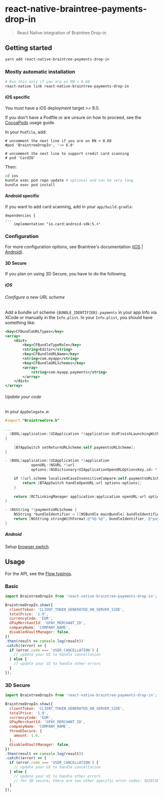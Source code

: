 # react-native-braintree-payments-drop-in

> React Native integration of Braintree Drop-in

## Getting started

```bash
yarn add react-native-braintree-payments-drop-in
```

### Mostly automatic installation

```bash
# Run this only if you are on RN < 0.60
react-native link react-native-braintree-payments-drop-in
```

#### iOS specific

You must have a iOS deployment target >= 9.0.

If you don't have a Podfile or are unsure on how to proceed, see the [CocoaPods](http://guides.cocoapods.org/using/using-cocoapods.html) usage guide.

In your `Podfile`, add:

```
# uncomment the next line if you are on RN < 0.60
#pod 'BraintreeDropIn', '~> 6.0'

# uncomment the next line to support credit card scanning
# pod 'CardIO'
```

Then:

```bash
cd ios
bundle exec pod repo update # optional and can be very long
bundle exec pod install
```

#### Android specific

If you want to add card scanning, add in your `app/build.gradle`:

```
dependencies {
...
    implementation "io.card:android-sdk:5.+"
```

### Configuration

For more configuration options, see Braintree's documentation ([iOS](https://github.com/braintree/braintree-ios-drop-in) | [Android](https://github.com/braintree/braintree-android-drop-in)).

#### 3D Secure

If you plan on using 3D Secure, you have to do the following.

##### iOS

###### Configure a new URL scheme

Add a bundle url scheme `{BUNDLE_IDENTIFIER}.payments` in your app Info via XCode or manually in the `Info.plist`.
In your `Info.plist`, you should have something like:

```xml
<key>CFBundleURLTypes</key>
<array>
    <dict>
        <key>CFBundleTypeRole</key>
        <string>Editor</string>
        <key>CFBundleURLName</key>
        <string>com.myapp</string>
        <key>CFBundleURLSchemes</key>
        <array>
            <string>com.myapp.payments</string>
        </array>
    </dict>
</array>
```

###### Update your code

In your `AppDelegate.m`:

```objective-c
#import "BraintreeCore.h"

...
- (BOOL)application:(UIApplication *)application didFinishLaunchingWithOptions:(NSDictionary *)launchOptions
{
    ...
    [BTAppSwitch setReturnURLScheme:self.paymentsURLScheme];
}

- (BOOL)application:(UIApplication *)application
            openURL:(NSURL *)url
            options:(NSDictionary<UIApplicationOpenURLOptionsKey,id> *)options {

    if ([url.scheme localizedCaseInsensitiveCompare:self.paymentsURLScheme] == NSOrderedSame) {
        return [BTAppSwitch handleOpenURL:url options:options];
    }
    
    return [RCTLinkingManager application:application openURL:url options:options];
}

- (NSString *)paymentsURLScheme {
    NSString *bundleIdentifier = [[NSBundle mainBundle] bundleIdentifier];
    return [NSString stringWithFormat:@"%@.%@", bundleIdentifier, @"payments"];
}
```

##### Android

Setup [browser switch](https://developers.braintreepayments.com/guides/client-sdk/setup/android/v2#browser-switch-setup).


## Usage

For the API, see the [Flow typings](./index.js.flow).

### Basic

```javascript
import BraintreeDropIn from 'react-native-braintree-payments-drop-in';

BraintreeDropIn.show({
  clientToken: 'CLIENT_TOKEN_GENERATED_ON_SERVER_SIDE',
  totalPrice: '1.0',
  currencyCode: 'EUR',
  GPayMerchantId: 'GPAY_MERCHANT_ID',
  companyName: 'COMPANY_NAME',
  disabledVaultManager: false,
})
.then(result => console.log(result))
.catch((error) => {
  if (error.code === 'USER_CANCELLATION') {
    // update your UI to handle cancellation
  } else {
    // update your UI to handle other errors
  }
});
```

### 3D Secure

```javascript
import BraintreeDropIn from 'react-native-braintree-payments-drop-in';

BraintreeDropIn.show({
  clientToken: 'CLIENT_TOKEN_GENERATED_ON_SERVER_SIDE',
  totalPrice: '1.0',
  currencyCode: 'EUR',
  GPayMerchantId: 'GPAY_MERCHANT_ID',
  companyName: 'COMPANY_NAME',
  threeDSecure: {
    amount: 1.0,
  },
  disabledVaultManager: false,
})
.then(result => console.log(result))
.catch((error) => {
  if (error.code === 'USER_CANCELLATION') {
    // update your UI to handle cancellation
  } else {
    // update your UI to handle other errors
    // for 3D secure, there are two other specific error codes: 3DSECURE_NOT_ABLE_TO_SHIFT_LIABILITY and 3DSECURE_LIABILITY_NOT_SHIFTED
  }
});
```
